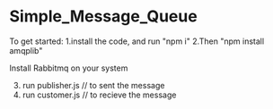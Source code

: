 # Simple_Message_Queue
To get started:
1.install the code, and run "npm i"
2.Then "npm install amqplib"

Install Rabbitmq on your system

3. run publisher.js  // to sent the message
4. run customer.js  // to recieve the message 
